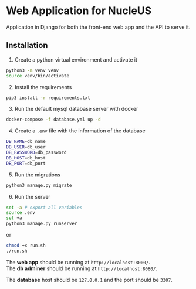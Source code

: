 # Web Application for NucleUS

Application in Django for both the front-end web app and the API to serve it.

## Installation

1. Create a python virtual environment and activate it

```bash
python3 -m venv venv
source venv/bin/activate
```

2. Install the requirements

```bash
pip3 install -r requirements.txt
```

3. Run the default mysql database server with docker

```bash
docker-compose -f database.yml up -d
```

4. Create a `.env` file with the information of the database

```bash
DB_NAME=db_name
DB_USER=db_user
DB_PASSWORD=db_password
DB_HOST=db_host
DB_PORT=db_port
```

5. Run the migrations

```bash
python3 manage.py migrate
```

6. Run the server

```bash
set -a # export all variables
source .env
set +a
python3 manage.py runserver
```

or

```bash
chmod +x run.sh
./run.sh
```

The **web app** should be running at `http://localhost:8000/`.  
The **db adminer** should be running at `http://localhost:8080/`.

The **database** host should be `127.0.0.1` and the port should be `3307`.